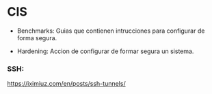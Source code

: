 
# CIS

- Benchmarks: Guias que contienen intrucciones para configurar de forma segura.

- Hardening: Accion de configurar de formar segura un sistema.

### SSH:
https://iximiuz.com/en/posts/ssh-tunnels/
